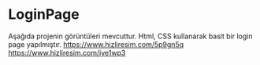 # LoginPage

Aşağıda projenin görüntüleri mevcuttur. Html, CSS kullanarak basit bir login page yapılmıştır.
https://www.hizliresim.com/5p9gn5q
https://www.hizliresim.com/iye1wp3
